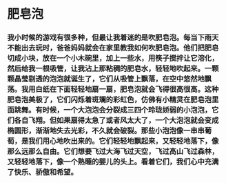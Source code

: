 # 肥皂泡
### 我小时候的游戏有很多种，但最让我着迷的是吹肥皂泡。每当下雨天不能出去玩时，爸爸妈妈就会在家里教我如何吹肥皂泡。他们把肥皂切成小块，放在一个小木碗里，加上一些水，用筷子搅拌让它溶化，然后给我一根吸管，让我沾上那粘稠的肥皂水，轻轻地吹起来。一颗颗晶莹剔透的泡泡就诞生了，它们从吸管上飘落，在空中悠然地飘荡。我用白纸在下面轻轻地扇一扇，肥皂泡就会飞得很高很高。这种肥皂泡美极了，它们闪烁着斑斓的彩虹色，仿佛有小精灵在肥皂泡里面跳舞。有时候，一个大泡泡会分裂成三四个玲珑娇弱的小泡泡，它们各自飞翔。但如果扇得太急了或者风太大了，一个大泡泡就会变成椭圆形，渐渐地失去光彩，不久就会破裂。那些小泡泡像一串串葡萄，是我们用心地吹出来的。它们轻轻地飘起来，又轻轻地落下，像那么远那么自由。它们想要飞过大海飞过天空，飞过高山飞过森林，又轻轻地落下，像一个熟睡的婴儿的头上。看着它们，我们心中充满了快乐、骄傲和希望。
